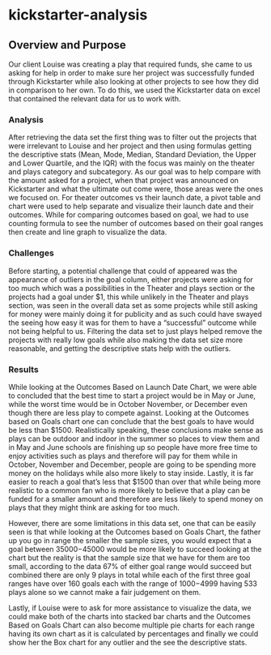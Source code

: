 # kickstarter-analysis
## Overview and Purpose 
Our client Louise was creating a play that required funds, she came to us asking for help in order to make sure her project was successfully funded through Kickstarter while also looking at other projects to see how they did in comparison to her own. To do this, we used the Kickstarter data on excel that contained the relevant data for us to work with. 
### Analysis
After retrieving the data set the first thing was to filter out the projects that were irrelevant to Louise and her project and then using formulas getting the descriptive stats (Mean, Mode, Median, Standard Deviation, the Upper and Lower Quartile, and the IQR) with the focus was mainly on the theater and plays category and subcategory. As our goal was to help compare with the amount asked for a project, when that project was announced on Kickstarter and what the ultimate out come were, those areas were the ones we focused on. For theater outcomes vs their launch date, a pivot table and chart were used to help separate and visualize their launch date and their outcomes. While for comparing outcomes based on goal, we had to use counting formula to see the number of outcomes based on their goal ranges then create and line graph to visualize the data.
### Challenges
Before starting, a potential challenge that could of appeared was the appearance of outliers in the goal column, either projects were asking for too much which was a possibilities in the Theater and plays section or the projects had a goal under $1, this while unlikely in the Theater and plays section, was seen in the overall data set as some projects while still asking for money were mainly doing it for publicity and as such could have swayed the seeing how easy it was for them to have a “successful” outcome while not being helpful to us. Filtering the data set to just plays helped remove the projects with really low goals while also making the data set size more reasonable, and getting the descriptive stats help with the outliers.
### Results
While looking at the Outcomes Based on Launch Date Chart, we were able to concluded that the best time to start a project would be in May or June, while the worst time would be in October November, or December even though there are less play to compete against. Looking at the Outcomes based on Goals chart one can conclude that the best goals to have would be less than $1500. Realistically speaking, these conclusions make sense as plays can be outdoor and indoor in the summer so places to view them and in May and June schools are finishing up so people have more free time to enjoy activities such as plays and therefore will pay for them while in October, November and December, people are going to be spending more money on the holidays while also more likely to stay inside. Lastly, it is far easier to reach a goal that’s less that $1500 than over that while being more realistic to a common fan who is more likely to believe that a play can be funded for a smaller amount and therefore are less likely to spend money on plays that they might think are asking for too much.

However, there are some limitations in this data set, one that can be easily seen is that while looking at the Outcomes based on Goals Chart, the father up you go in range the smaller the sample sizes, you would expect that a goal between $35000-$45000 would be more likely to succeed looking at the chart but the reality is that the sample size that we have for them are too small, according to the data 67%  of either goal range would succeed but combined there are only 9 plays in total while each of the first three goal ranges have over 160 goals each with the range of $1000-$4999 having 533 plays alone so we cannot make a fair judgement on them. 

Lastly, if Louise were to ask for more assistance to visualize the data, we could make both of the charts into stacked bar charts and the Outcomes Based on Goals Chart can also become multiple pie charts for each range having its own chart as it is calculated by percentages and finally we could show her the Box chart for any outlier and the see the descriptive stats.
